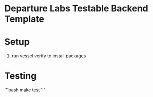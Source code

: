 # Departure Labs Testable Backend Template

# Setup
1. run vessel verify to install packages

# Testing

'''bash
make test
'''